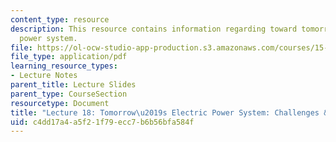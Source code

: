 ```yaml
---
content_type: resource
description: This resource contains information regarding toward tomorrow's electric
  power system.
file: https://ol-ocw-studio-app-production.s3.amazonaws.com/courses/15-031j-energy-decisions-markets-and-policies-spring-2012/c4dd17a4a5f21f79ecc7b6b56bfa584f_MIT15_031JS12_lec18.pdf
file_type: application/pdf
learning_resource_types:
- Lecture Notes
parent_title: Lecture Slides
parent_type: CourseSection
resourcetype: Document
title: "Lecture 18: Tomorrow\u2019s Electric Power System: Challenges & Opportunities"
uid: c4dd17a4-a5f2-1f79-ecc7-b6b56bfa584f
---
```

